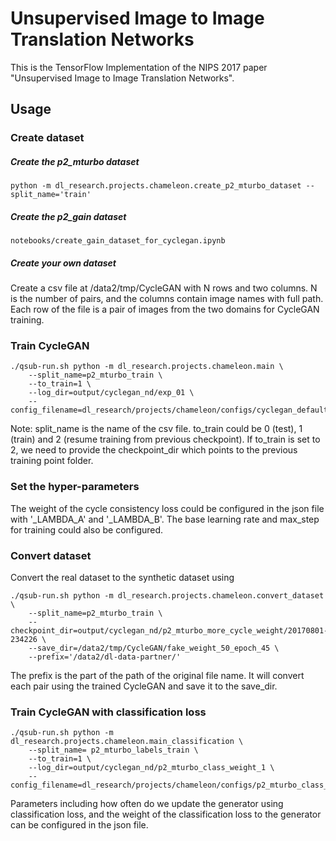 # Unsupervised Image to Image Translation Networks
This is the TensorFlow Implementation of the NIPS 2017 paper "Unsupervised Image to Image Translation Networks".

## Usage

### Create dataset

##### Create the p2_mturbo dataset 
```
python -m dl_research.projects.chameleon.create_p2_mturbo_dataset --split_name='train'
```
##### Create the p2_gain dataset
```
notebooks/create_gain_dataset_for_cyclegan.ipynb
```
##### Create your own dataset
Create a csv file at /data2/tmp/CycleGAN with N rows and two columns. N is the number of pairs, and the columns contain image names with full path. Each row of the file is a pair of images from the two domains for CycleGAN training. 

### Train CycleGAN

```
./qsub-run.sh python -m dl_research.projects.chameleon.main \
    --split_name=p2_mturbo_train \
	--to_train=1 \
	--log_dir=output/cyclegan_nd/exp_01 \
	--config_filename=dl_research/projects/chameleon/configs/cyclegan_default.json 
```
Note: split_name is the name of the csv file. to_train could be 0 (test), 1 (train) and 2 (resume training from previous checkpoint). If to_train is set to 2, we need to provide the checkpoint_dir which points to the previous training point folder.

### Set the hyper-parameters
The weight of the cycle consistency loss could be configured in the json file with '_LAMBDA_A' and '_LAMBDA_B'. The base learning rate and max_step for training could also be configured. 

### Convert dataset
Convert the real dataset to the synthetic dataset using
```
./qsub-run.sh python -m dl_research.projects.chameleon.convert_dataset \
	--split_name=p2_mturbo_train \
	--checkpoint_dir=output/cyclegan_nd/p2_mturbo_more_cycle_weight/20170801-234226 \
	--save_dir=/data2/tmp/CycleGAN/fake_weight_50_epoch_45 \
	--prefix='/data2/dl-data-partner/'
```
The prefix is the part of the path of the original file name. It will convert each pair using the trained CycleGAN and save it to the save_dir. 

### Train CycleGAN with classification loss
```
./qsub-run.sh python -m dl_research.projects.chameleon.main_classification \
	--split_name= p2_mturbo_labels_train \
	--to_train=1 \
	--log_dir=output/cyclegan_nd/p2_mturbo_class_weight_1 \
	--config_filename=dl_research/projects/chameleon/configs/p2_mturbo_class_weight_1.json 
```
Parameters including how often do we update the generator using classification loss, and the weight of the classification loss to the generator can be configured in the json file.

